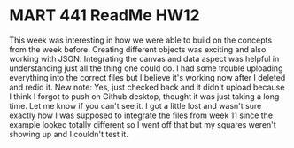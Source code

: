 # MART 441 ReadMe HW12

This week was interesting in how we were able to build on the concepts from the week before. Creating different objects was exciting and also working with JSON. Integrating the canvas and data aspect was helpful in understanding just all the thing one could do. I had some trouble uploading everything into the correct files but I believe it's working now after I deleted and redid it. New note: Yes, just checked back and it didn't upload because I think I forgot to push on Github desktop, thought it was just taking a long time. Let me know if you can't see it. I got a little lost and wasn't sure exactly how I was supposed to integrate the files from week 11 since the example looked totally different so I went off that but my squares weren't showing up and I couldn't test it. 
